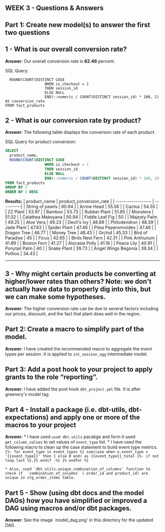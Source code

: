 ## WEEK 3 - Questions & Answers

## Part 1: Create new model(s) to answer the first two questions

## 1 - What is our overall conversion rate?
**Answer**: Our overall conversion rate is **62.46** percent. 

SQL Query:
``` SELECT
  ROUND(COUNT(DISTINCT CASE 
                  WHEN is_checkout = 1
                  THEN session_id
                  ELSE NULL
                  END)::numeric / COUNT(DISTINCT session_id) * 100, 2) AS conversion_rate
FROM fact_products
```

## 2 - What is our conversion rate by product? 
**Answer**: The following table displays the conversion rate of each product.

SQL Query for product conversion:
``` sql
SELECT
  product_name,
  ROUND(COUNT(DISTINCT CASE 
                  WHEN is_checkout = 1
                  THEN session_id
                  ELSE NULL
                  END)::numeric / COUNT(DISTINCT session_id) * 100, 2) AS product_conversion_rate
FROM fact_products
GROUP BY 1
ORDER BY 2 DESC

```

**Results:**
| product_name | product_conversion_rate |
| ------------------ | ----------| 
| String of pearls | 60.94 | 
| Arrow Head | 55.56 | 
| Cactus | 54.55 | 
| ZZ Plant | 53.97 | 
| Bamboo | 53.73 | 
| Rubber Plant | 51.85 | 
| Monstera | 51.02 | 
| Calathea Makoyana | 50.94 | 
| Fiddle Leaf Fig | 50 | 
| Majesty Palm | 49.25 | 
| Aloe Vera | 49.23 | 
| Devil's Ivy | 48.89 | 
| Philodendron | 48.39 | 
| Jade Plant | 47.83 | 
| Spider Plant | 47.46 | 
| Pilea Peperomioides | 47.46 | 
| Dragon Tree | 46.77 | 
| Money Tree | 46.43 | 
| Orchid | 45.33 | 
| Bird of Paradise | 45 | 
| Ficus | 42.65 | 
| Birds Nest Fern | 42.31 | 
| Pink Anthurium | 41.89 | 
| Boston Fern | 41.27 | 
| Alocasia Polly | 41.18 | 
| Peace Lily | 40.91 | 
| Ponytail Palm | 40 | 
| Snake Plant | 39.73 | 
| Angel Wings Begonia | 39.34 | 
| Pothos | 34.43 | 

---

## 3 - Why might certain products be converting at higher/lower rates than others? Note: we don't actually have data to properly dig into this, but we can make some hypotheses.
**Answer**: The higher conversion rate can be due to several factors including our prices, discount, and the fact that plant does well in the region. 


## Part 2: Create a macro to simplify part of the model. 
**Answer**: I have created the recommended macro to aggregate the event types per session. It is applied to `int_session_agg` intermediate model.


## Part 3: Add a post hook to your project to apply grants to the role “reporting”.
**Answer**: I have added the post hook `dbt_project.yml` file. It is after greenery's model tag.

## Part 4 - Install a package (i.e. dbt-utils, dbt-expectations) and apply one or more of the macros to your project
**Answer**: 
    * I have used `used dbt.utils` pacakge and form it used `get_column_values` to set values of `event_type` list.
    * I have used the following macro to clean up the case statement to build event type metrics.
        ```{%- for event_type in event_types %}
            sum(case when e.event_type = '{{event_type}}' then 1 else 0 end) as {{event_type}}_total
            {%- if not loop.last %},{% endif -%}
            {% endfor %}
	    ```
	
    * Also, used `dbt_utils.unique_combination_of_columns` function to check if  `combination_of_columns` ( order_id and product_id) are unique in stg_order_items table.

## Part 5 - Show (using dbt docs and the model DAGs) how you have simplified or improved a DAG using macros and/or dbt packages.
**Answer**: See the image `model_dag.png' in this directory for the updated DAG.
